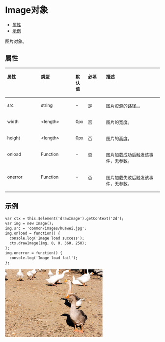 # Image对象<a name="ZH-CN_TOPIC_0000001164290722"></a>

-   [属性](#zh-cn_topic_0000001173164737_section1968021961113)
-   [示例](#zh-cn_topic_0000001173164737_section13457717134912)

图片对象。

## 属性<a name="zh-cn_topic_0000001173164737_section1968021961113"></a>

<a name="zh-cn_topic_0000001173164737_table1025010619328"></a>
<table><thead align="left"><tr id="zh-cn_topic_0000001173164737_row163667603219"><th class="cellrowborder" valign="top" width="21.8%" id="mcps1.1.6.1.1"><p id="zh-cn_topic_0000001173164737_p536646193210"><a name="zh-cn_topic_0000001173164737_p536646193210"></a><a name="zh-cn_topic_0000001173164737_p536646193210"></a>属性</p>
</th>
<th class="cellrowborder" valign="top" width="22.34%" id="mcps1.1.6.1.2"><p id="zh-cn_topic_0000001173164737_p7366166163213"><a name="zh-cn_topic_0000001173164737_p7366166163213"></a><a name="zh-cn_topic_0000001173164737_p7366166163213"></a>类型</p>
</th>
<th class="cellrowborder" valign="top" width="7.9799999999999995%" id="mcps1.1.6.1.3"><p id="zh-cn_topic_0000001173164737_p143661564327"><a name="zh-cn_topic_0000001173164737_p143661564327"></a><a name="zh-cn_topic_0000001173164737_p143661564327"></a>默认值</p>
</th>
<th class="cellrowborder" valign="top" width="11.73%" id="mcps1.1.6.1.4"><p id="zh-cn_topic_0000001173164737_p11366264324"><a name="zh-cn_topic_0000001173164737_p11366264324"></a><a name="zh-cn_topic_0000001173164737_p11366264324"></a>必填</p>
</th>
<th class="cellrowborder" valign="top" width="36.15%" id="mcps1.1.6.1.5"><p id="zh-cn_topic_0000001173164737_p636619618325"><a name="zh-cn_topic_0000001173164737_p636619618325"></a><a name="zh-cn_topic_0000001173164737_p636619618325"></a>描述</p>
</th>
</tr>
</thead>
<tbody><tr id="zh-cn_topic_0000001173164737_row936656193210"><td class="cellrowborder" valign="top" width="21.8%" headers="mcps1.1.6.1.1 "><p id="zh-cn_topic_0000001173164737_p1436610643211"><a name="zh-cn_topic_0000001173164737_p1436610643211"></a><a name="zh-cn_topic_0000001173164737_p1436610643211"></a>src</p>
</td>
<td class="cellrowborder" valign="top" width="22.34%" headers="mcps1.1.6.1.2 "><p id="zh-cn_topic_0000001173164737_p4366156183210"><a name="zh-cn_topic_0000001173164737_p4366156183210"></a><a name="zh-cn_topic_0000001173164737_p4366156183210"></a>string</p>
</td>
<td class="cellrowborder" valign="top" width="7.9799999999999995%" headers="mcps1.1.6.1.3 "><p id="zh-cn_topic_0000001173164737_p193667616322"><a name="zh-cn_topic_0000001173164737_p193667616322"></a><a name="zh-cn_topic_0000001173164737_p193667616322"></a>-</p>
</td>
<td class="cellrowborder" valign="top" width="11.73%" headers="mcps1.1.6.1.4 "><p id="zh-cn_topic_0000001173164737_p636611610320"><a name="zh-cn_topic_0000001173164737_p636611610320"></a><a name="zh-cn_topic_0000001173164737_p636611610320"></a>是</p>
</td>
<td class="cellrowborder" valign="top" width="36.15%" headers="mcps1.1.6.1.5 "><p id="zh-cn_topic_0000001173164737_p13366106173215"><a name="zh-cn_topic_0000001173164737_p13366106173215"></a><a name="zh-cn_topic_0000001173164737_p13366106173215"></a>图片资源的路径。。</p>
</td>
</tr>
<tr id="zh-cn_topic_0000001173164737_row13366969325"><td class="cellrowborder" valign="top" width="21.8%" headers="mcps1.1.6.1.1 "><p id="zh-cn_topic_0000001173164737_p13366136183210"><a name="zh-cn_topic_0000001173164737_p13366136183210"></a><a name="zh-cn_topic_0000001173164737_p13366136183210"></a>width</p>
</td>
<td class="cellrowborder" valign="top" width="22.34%" headers="mcps1.1.6.1.2 "><p id="zh-cn_topic_0000001173164737_p73668623216"><a name="zh-cn_topic_0000001173164737_p73668623216"></a><a name="zh-cn_topic_0000001173164737_p73668623216"></a>&lt;length&gt;</p>
</td>
<td class="cellrowborder" valign="top" width="7.9799999999999995%" headers="mcps1.1.6.1.3 "><p id="zh-cn_topic_0000001173164737_p8366206123215"><a name="zh-cn_topic_0000001173164737_p8366206123215"></a><a name="zh-cn_topic_0000001173164737_p8366206123215"></a>0px</p>
</td>
<td class="cellrowborder" valign="top" width="11.73%" headers="mcps1.1.6.1.4 "><p id="zh-cn_topic_0000001173164737_p636617633210"><a name="zh-cn_topic_0000001173164737_p636617633210"></a><a name="zh-cn_topic_0000001173164737_p636617633210"></a>否</p>
</td>
<td class="cellrowborder" valign="top" width="36.15%" headers="mcps1.1.6.1.5 "><p id="zh-cn_topic_0000001173164737_p123661613324"><a name="zh-cn_topic_0000001173164737_p123661613324"></a><a name="zh-cn_topic_0000001173164737_p123661613324"></a>图片的宽度。</p>
</td>
</tr>
<tr id="zh-cn_topic_0000001173164737_row103661365321"><td class="cellrowborder" valign="top" width="21.8%" headers="mcps1.1.6.1.1 "><p id="zh-cn_topic_0000001173164737_p163663610321"><a name="zh-cn_topic_0000001173164737_p163663610321"></a><a name="zh-cn_topic_0000001173164737_p163663610321"></a>height</p>
</td>
<td class="cellrowborder" valign="top" width="22.34%" headers="mcps1.1.6.1.2 "><p id="zh-cn_topic_0000001173164737_p03673613324"><a name="zh-cn_topic_0000001173164737_p03673613324"></a><a name="zh-cn_topic_0000001173164737_p03673613324"></a>&lt;length&gt;</p>
</td>
<td class="cellrowborder" valign="top" width="7.9799999999999995%" headers="mcps1.1.6.1.3 "><p id="zh-cn_topic_0000001173164737_p113674614326"><a name="zh-cn_topic_0000001173164737_p113674614326"></a><a name="zh-cn_topic_0000001173164737_p113674614326"></a>0px</p>
</td>
<td class="cellrowborder" valign="top" width="11.73%" headers="mcps1.1.6.1.4 "><p id="zh-cn_topic_0000001173164737_p3367566327"><a name="zh-cn_topic_0000001173164737_p3367566327"></a><a name="zh-cn_topic_0000001173164737_p3367566327"></a>否</p>
</td>
<td class="cellrowborder" valign="top" width="36.15%" headers="mcps1.1.6.1.5 "><p id="zh-cn_topic_0000001173164737_p43671663322"><a name="zh-cn_topic_0000001173164737_p43671663322"></a><a name="zh-cn_topic_0000001173164737_p43671663322"></a>图片的高度。</p>
</td>
</tr>
<tr id="zh-cn_topic_0000001173164737_row18346152013215"><td class="cellrowborder" valign="top" width="21.8%" headers="mcps1.1.6.1.1 "><p id="zh-cn_topic_0000001173164737_p1033772416322"><a name="zh-cn_topic_0000001173164737_p1033772416322"></a><a name="zh-cn_topic_0000001173164737_p1033772416322"></a>onload</p>
</td>
<td class="cellrowborder" valign="top" width="22.34%" headers="mcps1.1.6.1.2 "><p id="zh-cn_topic_0000001173164737_p1337202419320"><a name="zh-cn_topic_0000001173164737_p1337202419320"></a><a name="zh-cn_topic_0000001173164737_p1337202419320"></a>Function</p>
</td>
<td class="cellrowborder" valign="top" width="7.9799999999999995%" headers="mcps1.1.6.1.3 "><p id="zh-cn_topic_0000001173164737_p137953293211"><a name="zh-cn_topic_0000001173164737_p137953293211"></a><a name="zh-cn_topic_0000001173164737_p137953293211"></a>-</p>
</td>
<td class="cellrowborder" valign="top" width="11.73%" headers="mcps1.1.6.1.4 "><p id="zh-cn_topic_0000001173164737_p153471320113217"><a name="zh-cn_topic_0000001173164737_p153471320113217"></a><a name="zh-cn_topic_0000001173164737_p153471320113217"></a>否</p>
</td>
<td class="cellrowborder" valign="top" width="36.15%" headers="mcps1.1.6.1.5 "><p id="zh-cn_topic_0000001173164737_p7337142443214"><a name="zh-cn_topic_0000001173164737_p7337142443214"></a><a name="zh-cn_topic_0000001173164737_p7337142443214"></a>图片加载成功后触发该事件，无参数。</p>
</td>
</tr>
<tr id="zh-cn_topic_0000001173164737_row455917203329"><td class="cellrowborder" valign="top" width="21.8%" headers="mcps1.1.6.1.1 "><p id="zh-cn_topic_0000001173164737_p107821651123213"><a name="zh-cn_topic_0000001173164737_p107821651123213"></a><a name="zh-cn_topic_0000001173164737_p107821651123213"></a>onerror</p>
</td>
<td class="cellrowborder" valign="top" width="22.34%" headers="mcps1.1.6.1.2 "><p id="zh-cn_topic_0000001173164737_p147828514328"><a name="zh-cn_topic_0000001173164737_p147828514328"></a><a name="zh-cn_topic_0000001173164737_p147828514328"></a>Function</p>
</td>
<td class="cellrowborder" valign="top" width="7.9799999999999995%" headers="mcps1.1.6.1.3 "><p id="zh-cn_topic_0000001173164737_p19161175419328"><a name="zh-cn_topic_0000001173164737_p19161175419328"></a><a name="zh-cn_topic_0000001173164737_p19161175419328"></a>-</p>
</td>
<td class="cellrowborder" valign="top" width="11.73%" headers="mcps1.1.6.1.4 "><p id="zh-cn_topic_0000001173164737_p0559142083215"><a name="zh-cn_topic_0000001173164737_p0559142083215"></a><a name="zh-cn_topic_0000001173164737_p0559142083215"></a>否</p>
</td>
<td class="cellrowborder" valign="top" width="36.15%" headers="mcps1.1.6.1.5 "><p id="zh-cn_topic_0000001173164737_p1778212512329"><a name="zh-cn_topic_0000001173164737_p1778212512329"></a><a name="zh-cn_topic_0000001173164737_p1778212512329"></a>图片加载失败后触发该事件，无参数。</p>
</td>
</tr>
</tbody>
</table>

## 示例<a name="zh-cn_topic_0000001173164737_section13457717134912"></a>

```
var ctx = this.$element('drawImage').getContext('2d');
var img = new Image();
img.src = 'common/images/huawei.jpg';
img.onload = function() {
  console.log('Image load success');
  ctx.drawImage(img, 0, 0, 360, 250);
};
img.onerror = function() {
  console.log('Image load fail');
};
```

![](figures/zh-cn_image_0000001198530395.png)

